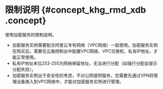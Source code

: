 # 限制说明 {#concept_khg_rmd_xdb .concept}

使用加密服务的限制说明。

-   加密服务实例需要配合阿里云专有网络（VPC网络）一起使用。加密服务实例在购买后，需要在云盾控制台中配置VPC网络、VPC交换机、私有IP地址，才能正常使用。
-   私有IP地址末位253-255为网络保留地址，无法进行分配（如强行分配会提示分配失败）。
-   加密服务实例出于安全性的考虑，不对公网提供服务，您需要先通过VPN将管理设备拨入到VPC网络中，才能对加密服务实例进行管理。

